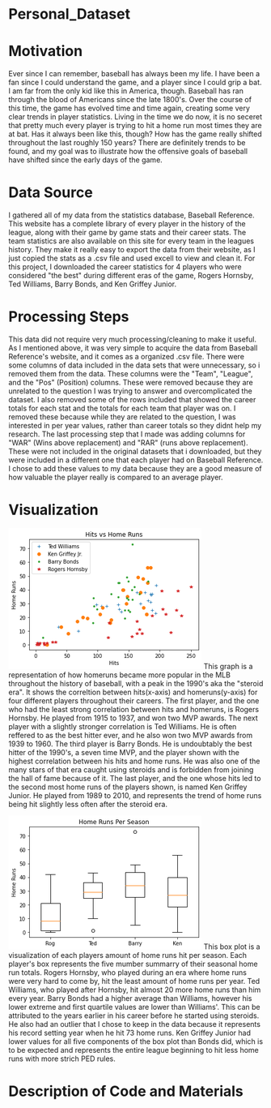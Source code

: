# Personal_Dataset


# Motivation
Ever since I can remember, baseball has always been my life. I have been a fan since I could understand the game, and a player since I could grip a bat. I am far from the only kid like this in America, though. Baseball has ran through the blood of Americans since the late 1800's. Over the course of this time, the game has evolved time and time again, creating some very clear trends in player statistics. Living in the time we do now, it is no seceret that pretty much every player is trying to hit a home run most times they are at bat. Has it always been like this, though? How has the game really shifted throughout the last roughly 150 years? There are definitely trends to be found, and my goal was to illustrate how the offensive goals of baseball have shifted since the early days of the game.

# Data Source
I gathered all of my data from the statistics database, Baseball Reference. This website has a complete library of every player in the history of the league, along with their game by game stats and their career stats. The team statistics are also available on this site for every team in the leagues history. They make it really easy to export the data from their website, as I just copied the stats as a .csv file and used excell to view and clean it. For this project, I downloaded the career statistics for 4 players who were considered "the best" during different eras of the game, Rogers Hornsby, Ted Williams, Barry Bonds, and Ken Griffey Junior.

# Processing Steps
This data did not require very much processing/cleaning to make it useful. As I mentioned above, it was very simple to acquire the data from Baseball Reference's website, and it comes as a organized .csv file. There were some columns of data included in the data sets that were unnecessary, so i removed them from the data. These columns were the "Team", "League", and the "Pos" (Position) columns. These were removed because they are unrelated to the question I was trying to answer and overcomplicated the dataset. I also removed some of the rows included that showed the career totals for each stat and the totals for each team that player was on. I removed these because while they are related to the question, I was interested in per year values, rather than career totals so they didnt help my research. The last processing step that I made was adding columns for "WAR" (Wins above replacement) and "RAR" (runs above replacement). These were not included in the original datasets that i downloaded, but they were included in a different one that each player had on Baseball Reference. I chose to add these values to my data because they are a good measure of how valuable the player really is compared to an average player.

# Visualization
![](https://github.com/tylerhilsendeger/Personal_Dataset/blob/master/Images/HvsHR.png?raw=true) 
This graph is a representation of how homeruns became more popular in the MLB throughout the history of baseball, with a peak in the 1990's aka the "steroid era". It shows the correltion between hits(x-axis) and homeruns(y-axis) for four different players throughout their careers. The first player, and the one who had the least strong correlation between hits and homeruns, is Rogers Hornsby. He played from 1915 to 1937, and won two MVP awards. The next player with a slightly stronger correlation is Ted Williams. He is often reffered to as the best hitter ever, and he also won two MVP awards from 1939 to 1960. The third player is Barry Bonds. He is undoubtably the best hitter of the 1990's, a seven time MVP, and the player shown with the highest correlation between his hits and home runs. He was also one of the many stars of that era caught using steroids and is forbidden from joining the hall of fame because of it. The last player, and the one whose hits led to the second most home runs of the players shown, is named Ken Griffey Junior. He played from 1989 to 2010, and represents the trend of home runs being hit slightly less often after the steroid era.

![](https://github.com/tylerhilsendeger/Personal_Dataset/blob/master/Images/HRperSZN.png?raw=true)
This box plot is a visualization of each players amount of home runs hit per season. Each player's box represents the five mumber summarry of their seasonal home run totals. Rogers Hornsby, who played during an era where home runs were very hard to come by, hit the least amount of home runs per year. Ted Williams, who played after Hornsby, hit almost 20 more home runs than him every year. Barry Bonds had a higher average than Williams, however his lower extreme and first quartile values are lower than Williams'. This can be attributed to the years earlier in his career before he started using steroids. He also had an outlier that I chose to keep in the data because it represents his record setting year when he hit 73 home runs. Ken Griffey Junior had lower values for all five components of the box plot than Bonds did, which is to be expected and represents the entire league beginning to hit less home runs with more strich PED rules.

# Description of Code and Materials

